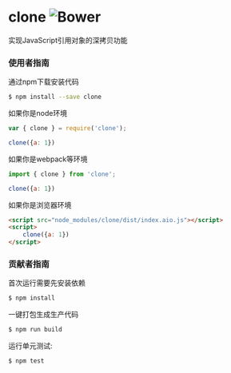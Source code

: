 # clone ![Bower](https://img.shields.io/bower/l/clone)
实现JavaScript引用对象的深拷贝功能

### 使用者指南

通过npm下载安装代码

```bash
$ npm install --save clone
```

如果你是node环境

```js
var { clone } = require('clone');

clone({a: 1})
```

如果你是webpack等环境

```js
import { clone } from 'clone';

clone({a: 1})
```

如果你是浏览器环境

```html
<script src="node_modules/clone/dist/index.aio.js"></script>
<script>
    clone({a: 1})
</script>
```

### 贡献者指南
首次运行需要先安装依赖

```bash
$ npm install
```

一键打包生成生产代码

```bash
$ npm run build
```

运行单元测试:

```bash
$ npm test
